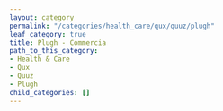 ```yaml
---
layout: category
permalink: "/categories/health_care/qux/quuz/plugh"
leaf_category: true
title: Plugh - Commercia
path_to_this_category:
- Health & Care
- Qux
- Quuz
- Plugh
child_categories: []
---
```

